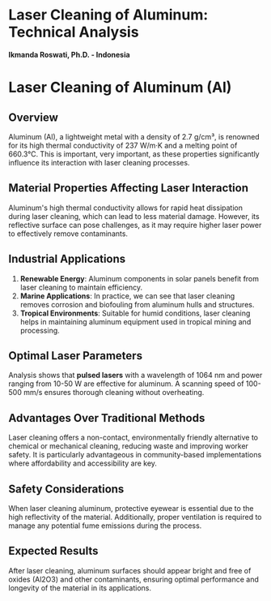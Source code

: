# Laser Cleaning of Aluminum: Technical Analysis

**Ikmanda Roswati, Ph.D. - Indonesia**

# Laser Cleaning of Aluminum (Al)

## Overview
Aluminum (Al), a lightweight metal with a density of 2.7 g/cm³, is renowned for its high thermal conductivity of 237 W/m·K and a melting point of 660.3°C. This is important, very important, as these properties significantly influence its interaction with laser cleaning processes.

## Material Properties Affecting Laser Interaction
Aluminum's high thermal conductivity allows for rapid heat dissipation during laser cleaning, which can lead to less material damage. However, its reflective surface can pose challenges, as it may require higher laser power to effectively remove contaminants.

## Industrial Applications
1. **Renewable Energy**: Aluminum components in solar panels benefit from laser cleaning to maintain efficiency.
2. **Marine Applications**: In practice, we can see that laser cleaning removes corrosion and biofouling from aluminum hulls and structures.
3. **Tropical Environments**: Suitable for humid conditions, laser cleaning helps in maintaining aluminum equipment used in tropical mining and processing.

## Optimal Laser Parameters
Analysis shows that **pulsed lasers** with a wavelength of 1064 nm and power ranging from 10-50 W are effective for aluminum. A scanning speed of 100-500 mm/s ensures thorough cleaning without overheating.

## Advantages Over Traditional Methods
Laser cleaning offers a non-contact, environmentally friendly alternative to chemical or mechanical cleaning, reducing waste and improving worker safety. It is particularly advantageous in community-based implementations where affordability and accessibility are key.

## Safety Considerations
When laser cleaning aluminum, protective eyewear is essential due to the high reflectivity of the material. Additionally, proper ventilation is required to manage any potential fume emissions during the process.

## Expected Results
After laser cleaning, aluminum surfaces should appear bright and free of oxides (Al2O3) and other contaminants, ensuring optimal performance and longevity of the material in its applications.